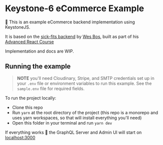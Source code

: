 # Keystone-6 eCommerce Example

👋 This is an example eCommerce backend implementation using KeystoneJS.

It is based on the [sick-fits backend](https://github.com/wesbos/advanced-react-rerecord) by [Wes Bos](https://twitter.com/wesbos), built as part of his [Advanced React Course](http://advancedreact.com)

Implementation and docs are WIP.

## Running the example

> **NOTE** you'll need Cloudinary, Stripe, and SMTP credentials set up in your `.env` file or environment variables to run this example. See the `sample.env` file for required fields.

To run the project locally:

- Clone this repo
- Run `yarn` at the root directory of the project (this repo is a monorepo and uses yarn workspaces, so that will install everything you'll need)
- Open this folder in your terminal and run `yarn dev`

If everything works 🤞 the GraphQL Server and Admin UI will start on [localhost:3000](http://localhost:3000)
